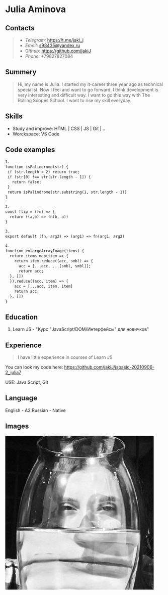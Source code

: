 # Julia Aminova

## Contacts

 > * *Telegram:* https://t.me/jaki_j
 > * *Email:* [s98435@yandex.ru](s98435@yandex.ru)
 > * *Github:* https://github.com/jakiJ
 > * *Phone:* +79827827084

## Summery

> Hi, my name is Julia. I started my it-career three year ago as technical specialist. Now I feel and want to go forward. I think development is very interesting and difficult way. I want to go this way with The Rolling Scopes School. I want to rise my skill everyday.

## Skills
 * Study and improve: HTML | CSS | JS | Git | ..
 * Worckspace: VS Code

 ## Code examples
 ```
1.
function isPalindrome(str) {
  if (str.length < 2) return true;
  if (str[0] !== str[str.length - 1]) {
    return false;
  }
  return isPalindrome(str.substring(1, str.length - 1))
}
```
```
2.
const flip = (fn) => {
  return ((a,b) => fn(b, a))
}
```
```
3.
export default (fn, arg2) => (arg1) => fn(arg1, arg2)
```
```
4.
function enlargeArrayImage(items) {
  return items.map(item => {
    return item.reduce((acc, smbl) => {
      acc = [...acc, ...[smbl, smbl]];
      return acc;
  }, [])
  }).reduce((acc, item) => {
    acc = [...acc, item, item]
    return acc;
  }, [])
}
```

## Education

1. Learn JS  - "Курс "JavaScript/DOM/Интерфейсы" для новичков"

## Experience

> I have little experience in courses of Learn JS

You can look my code here: https://github.com/jakiJ/jsbasic-20210906-2_julia7

USE: Java Script, Git

## Language
English - A2
Russian - Native

## Images
![mememe](pig1.png)
